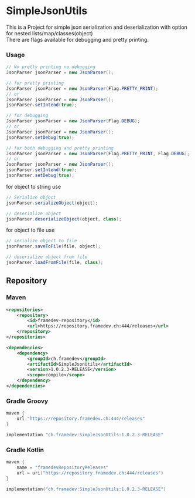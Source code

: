 # SimpleJsonUtils

This is a Project for simple json serialization and deserialization with option for nested lists/map/classes(object)
<br>
There are flags available for debugging and pretty printing.

### Usage
``` java
// No pretty printing no debugging
JsonParser jsonParser = new JsonParser();

// for pretty printing
JsonParser jsonParser = new JsonParser(Flag.PRETTY_PRINT);
// or
JsonParser jsonParser = new JsonParser();
jsonParser.setIntend(true);

// for debugging
JsonParser jsonParser = new JsonParser(Flag.DEBUG);
// or
JsonParser jsonParser = new JsonParser();
jsonParser.setDebug(true);

// for both debugging and pretty printing
JsonParser jsonParser = new JsonParser(Flag.PRETTY_PRINT, Flag.DEBUG);
// or
JsonParser jsonParser = new JsonParser();
jsonParser.setIntend(true);
jsonParser.setDebug(true);
```
for object to string use
``` java
// Serialize object
jsonParser.serializeObject(object);
```
``` java
// deserialize object
jsonParser.deserializeObject(object, class);
```
for object to file use
``` java
// serialize object to file
jsonParser.saveToFile(file, object);
```

``` java
// deserialize object from file
jsonParser.loadFromFile(file, class);
```

## Repository
### Maven
``` xml
<repositories>
    <repository>
        <id>framedev-repository</id>
        <url>https://repository.framedev.ch:444/releases</url>
    </repository>
</repositories>

<dependencies>
    <dependency>
        <groupId>ch.framedev</groupId>
        <artifactId>SimpleJsonUtils</artifactId>
        <version>1.0.2.3-RELEASE</version>
        <scope>compile</scope>
    </dependency>
</dependencies>
```
### Gradle Groovy
``` groovy
maven {
    url "https://repository.framedev.ch:444/releases"
}

implementation "ch.framedev:SimpleJsonUtils:1.0.2.3-RELEASE"
```

### Gradle Kotlin
``` kotlin
maven {
    name = "framedevRepositoryReleases"
    url = uri("https://repository.framedev.ch:444/releases")
}

implementation("ch.framedev:SimpleJsonUtils:1.0.2.3-RELEASE")
```